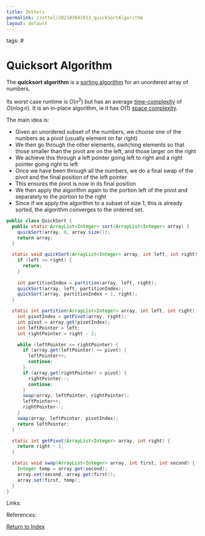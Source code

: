 ```yaml
---
title: Zettels
permalink: /zettel/202103042013_quickSortAlgorithm
layout: default
---
```

tags: #

# Quicksort Algorithm

The **quicksort algorithm** is a [sorting algorithm](202102281308_sortingAlgorithms) for an unordered array 
of numbers.

Its worst case runtime is $O(n^2)$ but has an average [time-complexity](202103061211_timeComplexity) of $O(n \log n)$. 
It is an in-place algorithm, ie it has $O(1)$ [space complexity](202103061215_spaceComplexity).

The main idea is:
- Given an unordered subset of the numbers, we choose one of the numbers as a pivot (usually element on far right)
- We then go through the other elements, switching elements so that those smaller than the pivot are on the left, and those larger on the right
- We achieve this through a left pointer going left to right and a right pointer going right to left
- Once we have been through all the numbers, we do a final swap of the pivot and the final position of the left pointer
- This ensures the pivot is now in its final position
- We then apply the algorithm again to the portion left of the pivot and separately to the portion to the right
- Since if we apply the algorithm to a subset of size 1, this is already sorted, the algorithm converges to the ordered set.



```java
public class QuickSort {
  public static ArrayList<Integer> sort(ArrayList<Integer> array) {
    quickSort(array, 0, array.size());
    return array;
  }

  static void quickSort(ArrayList<Integer> array, int left, int right) {
    if (left >= right) {
      return;
    }
    
    int partitionIndex = partition(array, left, right);
    quickSort(array, left, partitionIndex);
    quickSort(array, partitionIndex + 1, right);
  }

  static int partition(ArrayList<Integer> array, int left, int right) {
    int pivotIndex = getPivot(array, right);
    int pivot = array.get(pivotIndex);
    int leftPointer = left;
    int rightPointer = right - 2;

    while (leftPointer <= rightPointer) {
      if (array.get(leftPointer) <= pivot) {
        leftPointer++;
        continue;
      }
      if (array.get(rightPointer) > pivot) {
        rightPointer--;
        continue;
      }
      swap(array, leftPointer, rightPointer);
      leftPointer++;
      rightPointer--;
    }
    swap(array, leftPointer, pivotIndex);
    return leftPointer;
  }

  static int getPivot(ArrayList<Integer> array, int right) {
    return right - 1;
  }

  static void swap(ArrayList<Integer> array, int first, int second) {
    Integer temp = array.get(second);
    array.set(second, array.get(first));
    array.set(first, temp);
  }
}
```

Links: 

References: 

[Return to Index](index)
